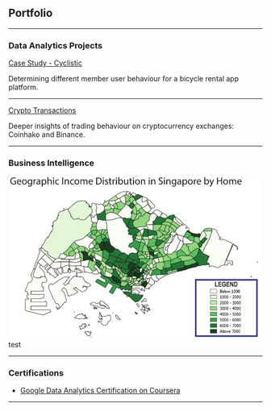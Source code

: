 ## Portfolio

---
### Data Analytics Projects

<a href="https://github.com/victortoh95/googleDataAnalytics/blob/main/Google%20Data%20Analytics%20Certificate%20-%20Case%20Study%201.ipynb" target="_blank">Case Study - Cyclistic</a>

Determining different member user behaviour for a bicycle rental app platform.

---
<a href="https://github.com/victortoh95/Data-Analytics-Projects/blob/0191d96b4a962ac278cf69c9c35f83aca71acafc/Crpyto%20Transactions.ipynb" target="_blank">Crypto Transactions</a>

Deeper insights of trading behaviour on cryptocurrency exchanges: Coinhako and Binance.


---


### Business Intelligence

<a href="http://www.google.com.sg" target="_blank"><img src="images/Geographical Income Distribution.jpg?raw=true"/></a>
test

---

### Certifications

- <a href="https://www.coursera.org/account/accomplishments/specialization/certificate/XFDXD34NHQQA" target="_blank">Google Data Analytics Certification on Coursera</a>



---
